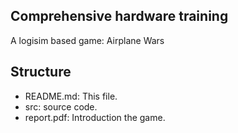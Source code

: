 ## Comprehensive hardware training
 A logisim based game: Airplane Wars
## Structure
+ README.md: This file.
+ src: source code.
+ report.pdf: Introduction the game.
